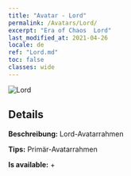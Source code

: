 ```yaml
---
title: "Avatar - Lord"
permalink: /Avatars/Lord/
excerpt: "Era of Chaos  Lord"
last_modified_at: 2021-04-26
locale: de
ref: "Lord.md"
toc: false
classes: wide
---
```

 ![Lord](/images/a/bg_head_mainView.png)

## Details

 **Beschreibung:** Lord-Avatarrahmen 

 **Tips:** Primär-Avatarrahmen 

 **Is available:**  + 

